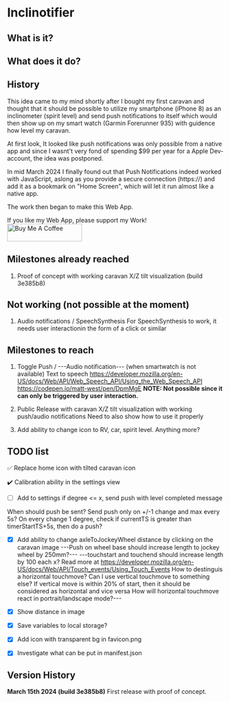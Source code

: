 # Inclinotifier

## What is it?

## What does it do?

## History
This idea came to my mind shortly after I bought my first caravan and thought that it should be possible to utilize my smartphone (iPhone 8) as an inclinometer (spirit level) and send push notifications to itself which would then show up on my smart watch (Garmin Forerunner 935) with guidence how level my caravan.

At first look, It looked like push notifications was only possible from a native app and since I wasnt't very fond of spending $99 per year for a Apple Dev-account, the idea was postponed.

In mid March 2024 I finally found out that Push Notifications indeed worked with JavaScript, aslong as you provide a secure connection (https://) and add it as a bookmark on "Home Screen", which will let it run almost like a native app.

The work then began to make this Web App.


If you like my Web App, please support my Work!
<br>
<a href="https://www.buymeacoffee.com/skorpi0n" target="_blank"><img src="https://cdn.buymeacoffee.com/buttons/default-orange.png" alt="Buy Me A Coffee" height="41" width="174"></a>


## Milestones already reached
1. Proof of concept with working caravan X/Z tilt visualization (build 3e385b8)

## Not working (not possible at the moment)
1. Audio notifications / SpeechSynthesis
	For SpeechSynthesis to work, it needs user interactionin the form of a click or similar

## Milestones to reach
1. Toggle Push / ---Audio notification--- (when smartwatch is not available)
	Text to speech
	https://developer.mozilla.org/en-US/docs/Web/API/Web_Speech_API/Using_the_Web_Speech_API
	https://codepen.io/matt-west/pen/DpmMgE
	**NOTE: Not possible since it can only be triggered by user interaction.**

2. Public Release with caravan X/Z tilt visualization with working push/audio notifications
	Need to also show how to use it properly

3. Add ability to change icon to RV, car, spirit level. Anything more?

## TODO list

:white_check_mark: Replace home icon with tilted caravan icon

:heavy_check_mark: Calibration ability in the settings view

- [ ] Add to settings
		if degree <= x, send push with level completed message

When should push be sent?
	Send push only on +/-1 change and max every 5s?
	On every change 1 degree, check if currentTS is greater than timerStartTS+5s, then do a push?

- [x] Add ability to change axleToJockeyWheel distance by clicking on the caravan image
	---Push on wheel base should increase length to jockey wheel by 250mm?---
	---touchstart and touchend should increase length by 100 each x?
		Read more at https://developer.mozilla.org/en-US/docs/Web/API/Touch_events/Using_Touch_Events
		How to destinguis a horizontal touchmove? Can I use vertical touchmove to something else?
			If vertical move is within 20% of start, then it should be considered as horizontal and vice versa
			How will horizontal touchmove react in portrait/landscape mode?---

- [x] Show distance in image

- [x] Save variables to local storage?
	
- [x] Add icon with transparent bg in favicon.png

- [x] Investigate what can be put in manifest.json

## Version History




**March 15th 2024 (build 3e385b8)**
First release with proof of concept.